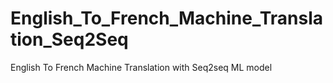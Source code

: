 # English_To_French_Machine_Translation_Seq2Seq
English To French Machine Translation with Seq2seq ML model
